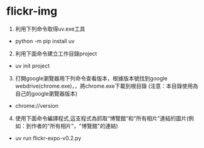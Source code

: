 # flickr-img


1. 利用下列命令取得uv.exe工具
  - python -m pip install uv
2. 利用下面命令建立工作目錄project
  - uv init project
3. 打開google瀏覽器用下列命令查看版本，根據版本號找到google webdrive(chrome.exe)，，將chrome.exe下載到根目錄 (注意：本目錄使用為自己的google瀏覽器版本)
- chrome://version 
4. 使用下面命令編譯程式,這支程式為抓取“博覽館“和"所有相片"連結的圖片(例如：到作者的"所有相片"，"博覽館"的連結) 
- uv run flickr-expo-v0.2.py

